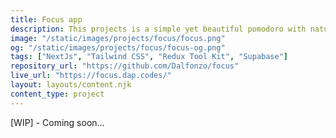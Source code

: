 ```yaml
---
title: Focus app
description: This projects is a simple yet beautiful pomodoro with nature background sounds. It combines two of my most used apps for when I have troubles focusing on a task.
image: "/static/images/projects/focus/focus.png"
og: "/static/images/projects/focus/focus-og.png"
tags: ["NextJs", "Tailwind CSS", "Redux Tool Kit", "Supabase"]
repository_url: "https://github.com/Dalfonzo/focus"
live_url: "https://focus.dap.codes/"
layout: layouts/content.njk
content_type: project
---
```


<p>[WIP] - Coming soon...</p>
